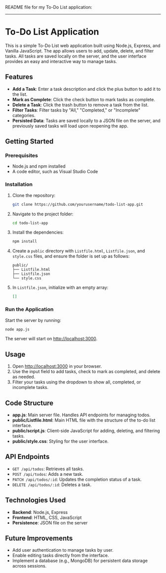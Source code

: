README file for my To-Do List application:

---

# To-Do List Application

This is a simple To-Do List web application built using Node.js, Express, and Vanilla JavaScript. The app allows users to add, update, delete, and filter tasks. All tasks are saved locally on the server, and the user interface provides an easy and interactive way to manage tasks.

## Features

- **Add a Task**: Enter a task description and click the plus button to add it to the list.
- **Mark as Complete**: Click the check button to mark tasks as complete.
- **Delete a Task**: Click the trash button to remove a task from the list.
- **Filter Tasks**: Filter tasks by "All," "Completed," or "Incomplete" categories.
- **Persisted Data**: Tasks are saved locally to a JSON file on the server, and previously saved tasks will load upon reopening the app.

## Getting Started

### Prerequisites

- Node.js and npm installed
- A code editor, such as Visual Studio Code

### Installation

1. Clone the repository:

   ```bash
   git clone https://github.com/yourusername/todo-list-app.git
   ```

2. Navigate to the project folder:

   ```bash
   cd todo-list-app
   ```

3. Install the dependencies:

   ```bash
   npm install
   ```

4. Create a `public` directory with `Listfile.html`, `Listfile.json`, and `style.css` files, and ensure the folder is set up as follows:

   ```
   public/
   ├── Listfile.html
   ├── Listfile.json
   └── style.css
   ```

5. In `Listfile.json`, initialize with an empty array:

   ```json
   []
   ```

### Run the Application

Start the server by running:

```bash
node app.js
```

The server will start on [http://localhost:3000](http://localhost:3000).

## Usage

1. Open [http://localhost:3000](http://localhost:3000) in your browser.
2. Use the input field to add tasks, check to mark as completed, and delete as needed.
3. Filter your tasks using the dropdown to show all, completed, or incomplete tasks.

## Code Structure

- **app.js**: Main server file. Handles API endpoints for managing todos.
- **public/Listfile.html**: Main HTML file with the structure of the to-do list interface.
- **public/script.js**: Client-side JavaScript for adding, deleting, and filtering tasks.
- **public/style.css**: Styling for the user interface.

## API Endpoints

- `GET /api/todos`: Retrieves all tasks.
- `POST /api/todos`: Adds a new task.
- `PATCH /api/todos/:id`: Updates the completion status of a task.
- `DELETE /api/todos/:id`: Deletes a task.

## Technologies Used

- **Backend**: Node.js, Express
- **Frontend**: HTML, CSS, JavaScript
- **Persistence**: JSON file on the server

## Future Improvements

- Add user authentication to manage tasks by user.
- Enable editing tasks directly from the interface.
- Implement a database (e.g., MongoDB) for persistent data storage across sessions.
